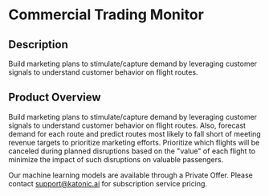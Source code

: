 #  Commercial Trading Monitor

## Description
  Build marketing plans to stimulate/capture demand by leveraging customer signals to understand customer behavior on flight routes. 

## Product Overview
  Build marketing plans to stimulate/capture demand by leveraging customer signals to understand customer behavior on flight routes. Also, forecast demand for each route and predict routes most likely to fall short of meeting revenue targets to prioritize marketing efforts. Prioritize which flights will be canceled during planned disruptions based on the "value" of each flight to minimize the impact of such disruptions on valuable passengers.  
 
Our machine learning models are available through a Private Offer. Please contact support@katonic.ai for subscription service pricing.


